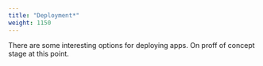 ```yaml
---
title: "Deployment*"
weight: 1150
---
```


There are some interesting options for deploying apps. On proff of concept stage at this point.
